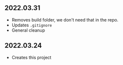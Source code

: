 ## 2022.03.31

- Removes build folder, we don't need that in the repo.
- Updates `.gitignore`
- General cleanup

## 2022.03.24

- Creates this project
